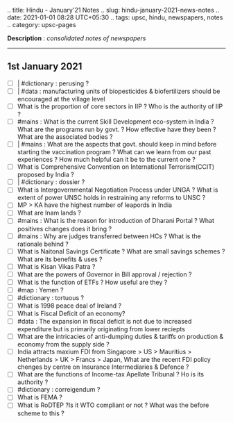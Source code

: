 .. title: Hindu - January'21  Notes
.. slug: hindu-january-2021-news-notes
.. date: 2021-01-01 08:28 UTC+05:30
.. tags: upsc, hindu, newspapers, notes
.. category: upsc-pages

**Description** : *consolidated notes of newspapers*

***
<!-- TEASER_END -->

## 1st January 2021
- [ ] | #dictionary : perusing ? 
- [ ] | #data : manufacturing units of biopesticides & biofertilizers should be encouraged at the village level
- [ ] What is the proportion of core sectors in IIP ? Who is the authority of IIP ? 
- [ ]  #mains : What is the current Skill Development eco-system in India ? What are the programs run by govt. ? How effective have they been ? What are the associated bodies ? 
- [ ] | #mains : What are the aspects that govt. should keep in mind before starting the vaccination program ? What can we learn from our past experiences ? How much helpful can it be to the current one ? 
- [ ] What is Comprehensive Convention on International Terrorism(CCIT) proposed by India ? 
- [ ] | #dictionary : dossier ? 
- [ ] What is Intergovernmental Negotiation Process under UNGA ? What is extent of power UNSC holds in restraining any reforms to UNSC ?
- [ ]  MP > KA have the highest number of leapords in India
- [ ]  What are Inam lands ? 
- [ ]  #mains : What is the reason for introduction of Dharani Portal ? What positives changes does it bring ? 
- [ ]  #mains : Why are judges transferred between HCs ? What is the rationale behind ? 
- [ ]  What is Naitonal Savings Certificate ? What are small savings schemes ? What are its benefits & uses ? 
- [ ]  What is Kisan Vikas Patra ? 
- [ ]  What are the powers of Governor in Bill approval / rejection ? 
- [ ]  What is the function of ETFs ? How useful are they ? 
- [ ]  #map : Yemen ? 
- [ ]  #dictionary : tortuous ? 
- [ ]  What is 1998 peace deal of Ireland ? 
- [ ]  What is Fiscal Deficit of an economy? 
- [ ]  #data : The expansion in fiscal deficit is not due to increased expenditure but is primarily originating from lower reciepts 
- [ ]  What are the intricacies of anti-dumping duties & tariffs on production & economy from the supply side ? 
- [ ]  India attracts maxium FDI from Singapore > US > Mauritius > Netherlands > UK > Francs > Japan, What are the recent FDI policy chenges by centre on Insurance Intermediaries & Defence ? 
- [ ]  What are the functions of Income-tax Apellate Tribunal ? Ho is its authority ? 
- [ ]  #dictionary : correigendum ?
- [ ]  What is FEMA ? 
- [ ]  What is RoDTEP ?Is it WTO compliant or not ? What was the before scheme to this ? 